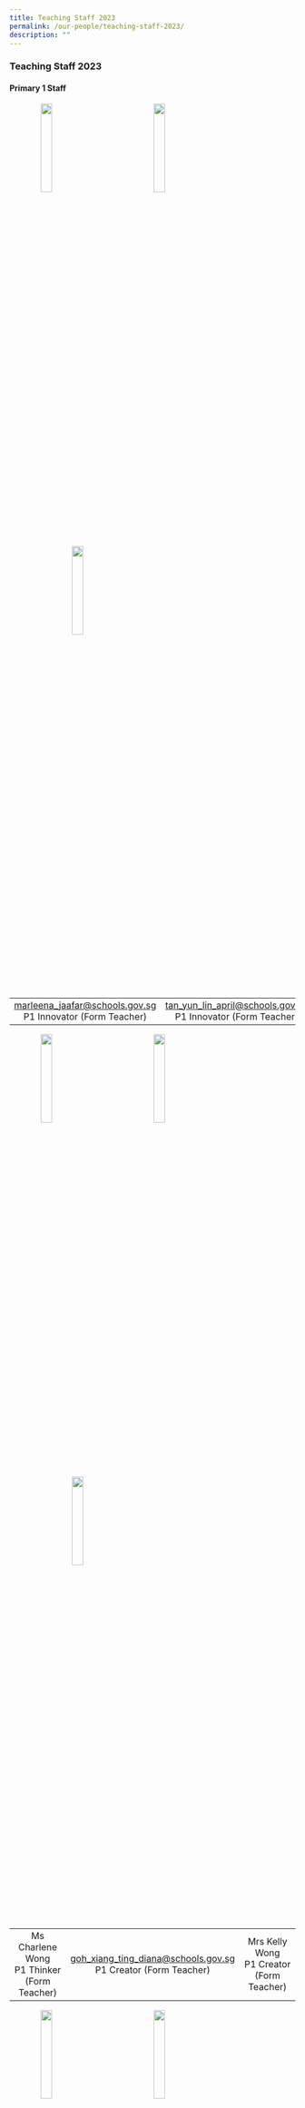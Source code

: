 ```yaml
---
title: Teaching Staff 2023
permalink: /our-people/teaching-staff-2023/
description: ""
---
```

### **Teaching Staff 2023**

#### **Primary 1 Staff**
<img src="/images/p1staff1.jpg" style="width:20%;margin-left:55px;" align = "left">
<img src="/images/p1staff2.jpg" style="width:20%;margin-left:95px;" align = "left">
<img src="/images/p1staff3.jpg" style="width:20%;margin-left:110px;" align = "left">

<br clear="left">

|  |  |  |
|:---:|:---:|:---:|
| [marleena\_jaafar@schools.gov.sg](mailto:marleena_jaafar@schools.gov.sg)<br>P1 Innovator (Form Teacher) | [tan\_yun\_lin\_april@schools.gov.sg](mailto:tan_yun_lin_april@schools.gov.sg)<br>P1 Innovator (Form Teacher) | [chen\_zhaochen@schools.gov.sg](mailto:chen_zhaochen@schools.gov.sg)<br>P1 Thinker (Form Teacher) |

<img src="/images/p1staff4.jpg" style="width:20%;margin-left:55px;" align = "left">
<img src="/images/p1staff5.jpg" style="width:20%;margin-left:95px;" align = "left">
<img src="/images/p1staff6.jpg" style="width:20%;margin-left:110px;" align = "left">

<br clear="left">

|  |  |  |
|:---:|:---:|:---:|
| Ms Charlene Wong<br>P1 Thinker (Form Teacher) | [goh\_xiang\_ting\_diana@schools.gov.sg](mailto:goh_xiang_ting_diana@schools.gov.sg)<br>P1 Creator (Form Teacher) | Mrs Kelly Wong<br>P1 Creator (Form Teacher) |

<img src="/images/p1staff7.jpg" style="width:20%;margin-left:55px;" align = "left">
<img src="/images/p1staff8.jpg" style="width:20%;margin-left:95px;" align = "left">
<img src="/images/p1staff9.jpg" style="width:20%;margin-left:110px;" align = "left">

<br clear="left">

|  |  |  |
|:---:|:---:|:---:|
| [Liew\_ZHI\_LING\_GERALDINE@schools.gov.sg](mailto:Liew_ZHI_LING_GERALDINE@schools.gov.sg)<br>P1 Reflector (Form teacher) | [dayana\_ismail@schools.gov.sg](mailto:Liew_ZHI_LING_GERALDINE@schools.gov.sg)<br>P1 Reflector (Form teacher) | [Kang\_Pei\_Yee\_Evelyn@schools.gov.sg](mailto:Kang_Pei_Yee_Evelyn@schools.gov.sg)<br>P1 Inventor (Form Teacher) |

<img src="/images/p1staff10.jpg" style="width:20%;margin-left:55px;" align = "left">
<img src="/images/p1staff11.jpg" style="width:20%;margin-left:95px;" align = "left">
<img src="/images/p1staff12.jpg" style="width:20%;margin-left:110px;" align = "left">

<br clear="left">

|  |  |  |
|:---:|:---:|:---:|
| [sumathi\_krishnasamy@schools.gov.sg](mailto:sumathi_krishnasamy@schools.gov.sg)<br>P1 Inventor (Form Teacher) | [goh\_ching\_xian\_vivian@schools.gov.sg](mailto:marleena_jaafar@schools.gov.sg)<br>P1 Inquirer (Form-Teacher) | [norain\_ahmad@schools.gov.sg](mailto:norain_ahmad@schools.gov.sg)<br>P1 Inquirer (From Teacher) |

<img src="/images/p1staff13.jpg" style="width:20%;margin-left:55px;" align = "left">
<img src="/images/p1staff14.jpg" style="width:20%;margin-left:95px;" align = "left">
<img src="/images/p1staff15.jpg" style="width:20%;margin-left:110px;" align = "left">

<br clear="left">

|  |  |  |
|:---:|:---:|:---:|
| [toh\_xue\_le\_cheryl@schools.gov.sg](mailto:toh_xue_le_cheryl@schools.gov.sg)<br>P1 Explorer (Form Teacher) | [hong\_bee\_yuen@schools.gov.sg](mailto:lai_hui_ming@schools.gov.sg)<br>P1 Explorer (Form Teacher) | [Cheong\_shu\_hui@schools.gov.sg](mailto:ong_zhi_yong_gary@schools.gov.sg)<br>P1 Discoverer (Form Teacher) |

<img src="/images/p1staff16.jpg" style="width:20%;margin-left:55px;" align = "left">

<br clear="left">

|  |
|:---|
| [yeo\_puay\_koon\_alice@schools.gov.sg](mailto:tan_rachel@schools.gov.sg) <br>P1 Discoverer(Form Teacher) |

#### **Primary 2 Staff**
<img src="/images/p2staff1.jpg" style="width:20%;margin-left:55px;" align = "left">
<img src="/images/p2staff2.jpg" style="width:20%;margin-left:95px;" align = "left">
<img src="/images/p2staff3.jpg" style="width:20%;margin-left:110px;" align = "left">

<br clear="left">

|  |  |  |
|:---:|:---:|:---:|
| [wee\_si\_ya\_dorcas@schools.gov.sg](mailto:wee_si_ya_dorcas@schools.gov.sg)<br>P2 Innovator (Form Teacher) | [suzanah\_yahaya@schools.gov.sg](mailto:suzanah_yahaya@schools.gov.sg)<br>P2 Innovator (Form Teacher) | [Michael\_Joseph@schools.gov.sg](mailto:Michael_Joseph@schools.gov.sg)<br>P2 Thinker (Form Teacher) |

<img src="/images/p2staff4.jpg" style="width:20%;margin-left:55px;" align = "left">
<img src="/images/p2staff5.jpg" style="width:20%;margin-left:95px;" align = "left">
<img src="/images/p2staff6.jpg" style="width:20%;margin-left:110px;" align = "left">

<br clear="left">

|  |  |  |
|:---:|:---:|:---:|
| [nur\_ainninah\_noor\_muhamed@schools.gov.sg](mailto:nur_ainninah_noor_muhamed@schools.gov.sg)<br>P2 Thinker (Form Teacher) | [eka\_syafiqah\_ahmad\_nasir@schools.gov.sg](mailto:eka_syafiqah_ahmad_nasir@schools.gov.sg)<br>P2 Creator (Form Teacher)	| [chang\_ma\_li@schools.gov.sg](mailto:chang_ma_li@schools.gov.sg)<br>P2 Creator (Form Teacher) |

<img src="/images/p2staff7.jpg" style="width:20%;margin-left:55px;" align = "left">
<img src="/images/p2staff8.jpg" style="width:20%;margin-left:95px;" align = "left">
<img src="/images/p2staff9.jpg" style="width:20%;margin-left:110px;" align = "left">

<br clear="left">

|  |  |  |
|:---:|:---:|:---:|
| [md\_farouk\_rahim@schools.gov.sg](mailto:md_farouk_rahim@schools.gov.sg)<br>P2 Reflector (Form Teacher) | Ms Tessari <br>P2 Reflector (Form Teacher) | [lin\_suting@schools.gov.sg](mailto:lin_suting@schools.gov.sg)<br>P2 Inventor (Form Teacher) |

<img src="/images/p2staff10.jpg" style="width:20%;margin-left:55px;" align = "left">
<img src="/images/p2staff11.jpg" style="width:20%;margin-left:95px;" align = "left">
<img src="/images/p2staff12.jpg" style="width:20%;margin-left:110px;" align = "left">

<br clear="left">

|  |  |  |
|:---:|:---:|:---:|
| [koh\_meow\_li@schools.gov.sg](mailto:tay_aik_poh@schools.gov.sg)<br>P2 Inventor (Form Teacher) | [choo\_chai\_fang@schools.gov.sg](mailto:cheong_shu_hui@schools.gov.sg)<br>P2 Inquirer (Form Teacher) | [arani\_zuliffah@schools.gov.sg](mailto:arani_zuliffah@schools.gov.sg)<br>P2 Inquirer (Form Teacher) |

<img src="/images/p2staff13.jpg" style="width:20%;margin-left:55px;" align = "left">
<img src="/images/p2staff14.jpg" style="width:20%;margin-left:95px;" align = "left">
<img src="/images/p2staff15.jpg" style="width:20%;margin-left:110px;" align = "left">

<br clear="left">

|  |  |  |
|:---:|:---:|:---:|
| [sai\_syamla\_krisna@schools.gov.sg](mailto:sai_syamla_krisna@schools.gov.sg)<br>P2 Explorer (Form Teacher) | [lai\_hui\_ming@schools.gov.sg](mailto:sai_syamla_krisna@schools.gov.sg)<br>P2 Explorer (Form Teacher) | [ong\_zhi\_yong\_gary@schools.gov.sg](mailto:lin_suting@schools.gov.sg)<br>P2 Discoverer (Form Teacher) |

<img src="/images/p2staff16.jpg" style="width:20%;margin-left:55px;" align = "left">

<br clear="left">

|  |
|:---|
| [tan\_rachel@schools.gov.sg](mailto:tan_yun_lin_april@schools.gov.sg)<br>P2 Discoverer (Form Teacher) |

#### **Primary 3 Staff**
<img src="/images/p3staff1.jpg" style="width:20%;margin-left:55px;" align = "left">
<img src="/images/p3staff2.jpg" style="width:20%;margin-left:95px;" align = "left">
<img src="/images/p3staff3.jpg" style="width:20%;margin-left:110px;" align = "left">

<br clear="left">

|  |  |  |
|:---:|:---:|:---:|
| [ng\_kwee\_hiong@schools.gov.sg](mailto:ng_kwee_hiong@schools.gov.sg)<br>P3 Innovator (Form Teacher) | [zhang\_lingxia@schools.gov.sg](mailto:zhang_lingxia@schools.gov.sg)<br>P3 Innovator (Form Teacher) | [ang\_shih\_piow\_stanley@schools.gov.sg](mailto:ang_shih_piow_stanley@schools.gov.sg)<br>P3 Thinker (Form Teacher) |

<img src="/images/p3staff4.jpg" style="width:20%;margin-left:55px;" align = "left">
<img src="/images/p3staff5.jpg" style="width:20%;margin-left:95px;" align = "left">
<img src="/images/p3staff6.jpg" style="width:20%;margin-left:110px;" align = "left">

<br clear="left">

|  |  |  |
|:---:|:---:|:---:|
| [thasneem\_parveen\_sirazudee@schools.gov.sg](mailto:thasneem_parveen_sirazudee@schools.gov.sg)<br>P3 Thinker (Form Teacher) | [hirman\_abdul\_rahim@schools.gov.sg](mailto:hirman_abdul_rahim@schools.gov.sg)<br>P3 Creator (Form Teacher) | [choon\_yoke\_chan\_felicia@schools.gov.sg](mailto:choon_yoke_chan_felicia@schools.gov.sg)<br>P3 Creator (Form Teacher) |

<img src="/images/p3staff7.jpg" style="width:20%;margin-left:55px;" align = "left">
<img src="/images/p3staff8.jpg" style="width:20%;margin-left:95px;" align = "left">
<img src="/images/p3staff9.jpg" style="width:20%;margin-left:110px;" align = "left">

<br clear="left">

|  |  |  |
|:---:|:---:|:---:|
| [saleha\_hashim@schools.gov.sg](mailto:saleha_hashim@schools.gov.sg)<br>P3 Reflector (Form Teacher) | [tay\_aik\_poh@schools.gov.sg](mailto:tay_aik_poh@schools.gov.sg)<br>P3 Reflector (Form Teacher) | [glenda\_ding\_shi\_yu@schools.gov.sg](mailto:glenda_ding_shi_yu@schools.gov.sg)<br>P3 Inventor (Form Teacher) |

<img src="/images/p3staff10.jpg" style="width:20%;margin-left:55px;" align = "left">
<img src="/images/p3staff11.jpg" style="width:20%;margin-left:95px;" align = "left">
<img src="/images/p3staff12.jpg" style="width:20%;margin-left:110px;" align = "left">

<br clear="left">

|  |  |  |
|:---:|:---:|:---:|
| [nootan\_rai@schools.gov.sg](mailto:nootan_rai@schools.gov.sg)<br>P3 Inventor (Form Teacher) | [thilagavathi\_kumarasamy@schools.gov.sg](mailto:thilagavathi_kumarasamy@schools.gov.sg)<br>P3 Inquirer (Form Teacher) | Ms Norla<br>P3 Inquirer (Form Teacher) |

#### **Primary 4 Staff**
<img src="/images/p4staff1.jpg" style="width:20%;margin-left:55px;" align = "left">
<img src="/images/p4staff2.jpg" style="width:20%;margin-left:95px;" align = "left">
<img src="/images/p4staff3.jpg" style="width:20%;margin-left:110px;" align = "left">

<br clear="left">

|  |  |  |
|:---:|:---:|:---:|
| [siti\_nadia\_abdul\_rahman@schools.gov.sg](mailto:siti_nadia_abdul_rahman@schools.gov.sg)<br>P4 Innovator (Form Teacher) | [quek\_ser\_kwang@schools.gov.sg](mailto:quek_ser_kwang@schools.gov.sg)<br>P4 Innovator (Form Teacher) | [nicholas\_chang\_wenjie@schools.gov.sg](mailto:nicholas_chang_wenjie@schools.gov.sg)<br>P4 Thinker (Form Teacher) |

<img src="/images/p4staff4.jpg" style="width:20%;margin-left:55px;" align = "left">
<img src="/images/p4staff5.jpg" style="width:20%;margin-left:95px;" align = "left">
<img src="/images/p4staff6.jpg" style="width:20%;margin-left:110px;" align = "left">

<br clear="left">

|  |  |  |
|:---:|:---:|:---:|
| [ning\_ning\_a@schools.gov.sg](mailto:ning_ning_a@schools.gov.sg)<br>P4 Thinker (Form Teacher) | [ivan\_tan\_seng\_hock@schools.gov.sg](mailto:ivan_tan_seng_hock@schools.gov.sg)<br>P4 Creator (Form Teacher) | [teh\_chai\_choo@schools.gov.sg](mailto:ning_ning_a@schools.gov.sg)<br>P4 Creator (Form Teacher) |

<img src="/images/p4staff7.jpg" style="width:20%;margin-left:55px;" align = "left">
<img src="/images/p4staff8.jpg" style="width:20%;margin-left:95px;" align = "left">
<img src="/images/p4staff9.jpg" style="width:20%;margin-left:110px;" align = "left">

<br clear="left">

|  |  |  |
|:---:|:---:|:---:|
| [chong\_hwei\_hwei@schools.gov.sg](mailto:Lee_JIE_YEE@schools.gov.sg)<br>P4 Reflector (Form Teacher) | [zhang\_bingjie\_a@schools.gov.sg](mailto:zhang_bingjie_a@schools.gov.sg)<br>P4 Reflector (Form Teacher) | [sin\_chui\_yi\_doreen@schools.gov.sg](mailto:sin_chui_yi_doreen@schools.gov.sg)<br>P4 Inventor (Form Teacher) |

<img src="/images/p4staff10.jpg" style="width:20%;margin-left:55px;" align = "left">
<img src="/images/p4staff11.jpg" style="width:20%;margin-left:95px;" align = "left">
<img src="/images/p4staff12.jpg" style="width:20%;margin-left:110px;" align = "left">

<br clear="left">

|  |  |  |
|:---:|:---:|:---:|
| [chua\_siew\_fen@schools.gov.sg](mailto:sin_chui_yi_doreen@schools.gov.sg)<br>P4 Inventor (Form Teacher) | [fatin\_yasirah\_mohd\_yazid@schools.gov.sg](mailto:fatin_yasirah_mohd_yazid@schools.gov.sg)<br>P4 Inquirer (Form Teacher) | [lim\_yi\_ting\_cylvi@schools.gov.sg](mailto:lim_yi_ting_cylvi@schools.gov.sg)<br>P4 Inquirer (Form Teacher) |

<img src="/images/p4staff13.jpg" style="width:20%;margin-left:135px;" align = "left">
<img src="/images/p4staff14.jpg" style="width:20%;margin-left:225px;" align = "left">

<br clear="left">

|  |  |
|:---:|:---:|
| [Tan\_CHOO\_KEOW\_VERONICA@schools.gov.sg](http://Tan_CHOO_KEOW_VERONICA@schools.gov.sg%20/)<br>P4 Explorer (Form Teacher) | [ng\_kah\_suan@schools.gov.sg](http://Tan_CHOO_KEOW_VERONICA@schools.gov.sg%20/)<br>P4 Explorer (Form Teacher) |

#### **Primary 5 Staff**
<img src="/images/p5staff1.jpg" style="width:20%;margin-left:55px;" align = "left">
<img src="/images/p5staff2.jpg" style="width:20%;margin-left:95px;" align = "left">
<img src="/images/p5staff3.jpg" style="width:20%;margin-left:110px;" align = "left">

<br clear="left">

|  |  |  |
|:---:|:---:|:---:|
| [brenda\_joan\_perera@schools.gov.sg](mailto:brenda_joan_perera@schools.gov.sg)<br>P5 Innovator (Form Teacher) | [hu\_wanchun@schools.gov.sg](mailto:hu_wanchun@schools.gov.sg)<br>P5 Innovator (Form Teacher) | [ramani\_prabhu\_r\_kalamohan@schools.gov.sg](mailto:ramani_prabhu_r_kalamohan@schools.gov.sg)<br>P5 Thinker (Form Teacher) |

<img src="/images/p5staff4.jpg" style="width:20%;margin-left:55px;" align = "left">
<img src="/images/p5staff5.jpg" style="width:20%;margin-left:95px;" align = "left">
<img src="/images/p5staff6.jpg" style="width:20%;margin-left:110px;" align = "left">

<br clear="left">

|  |  |  |
|:---:|:---:|:---:|
| [zhang\_yiyang@schools.gov.sg](mailto:zhang_yiyang@schools.gov.sg)<br>P5 Thinker (Form Teacher) | [tay\_siak\_ching@schools.gov.sg](mailto:tay_siak_ching@schools.gov.sg)<br>P5 Creator (Form Teacher) | [Chua\_Chun\_Hua\_A@schools.gov.sg](mailto:Chua_Chun_Hua_A@schools.gov.sg)<br>P5 Creator (Form Teacher) |

<img src="/images/p5staff7.jpg" style="width:20%;margin-left:55px;" align = "left">
<img src="/images/p5staff8.jpg" style="width:20%;margin-left:95px;" align = "left">
<img src="/images/p5staff9.jpg" style="width:20%;margin-left:110px;" align = "left">

<br clear="left">

|  |  |  |
|:---:|:---:|:---:|
| [tan\_su\_hui\_a@schools.gov.sg](mailto:tan_su_hui_a@schools.gov.sg)<br>P5 Reflector (Form Teacher) | [choo\_yong\_guan@schools.gov.sg](mailto:choo_yong_guan@schools.gov.sg)<br>P5 Reflector (Form Teacher) | [lin\_qizhen@schools.gov.sg](mailto:lin_qizhen@schools.gov.sg)<br>P5 Inventor (Form Teacher) |

<img src="/images/p5staff10.jpg" style="width:20%;margin-left:55px;" align = "left">
<img src="/images/p5staff11.jpg" style="width:20%;margin-left:95px;" align = "left">
<img src="/images/p5staff12.jpg" style="width:20%;margin-left:110px;" align = "left">

<br clear="left">

|  |  |  |
|:---:|:---:|:---:|
| [karen\_goh@schools.gov.sg](mailto:karen_goh@schools.gov.sg)<br>P5 Inventor (Form Teacher) | [nur\_nurul\_shahqairani\_azmi@schools.gov.sg](mailto:nur_nurul_shahqairani_azmi@schools.gov.sg)<br>P5 Inquirer (Form Teacher) | [Tjio\_Giem\_Swat@schools.gov.sg](mailto:Tjio_Giem_Swat@schools.gov.sg)<br>P5 Inquirer (Form Teacher) |

<img src="/images/p5staff13.jpg" style="width:20%;margin-left:55px;" align = "left">
<img src="/images/p5staff14.jpg" style="width:20%;margin-left:95px;" align = "left">
<img src="/images/p5staff15.jpg" style="width:20%;margin-left:110px;" align = "left">

<br clear="left">

|  |  |  |
|:---:|:---:|:---:|
| [parveen\_begum\_gulam\_razul@schools.gov.sg](mailto:parveen_begum_gulam_razul@schools.gov.sg)<br>P5 Explorer (Form Teacher) | [edwin\_yu@schools.gov.sg](mailto:edwin_yu@schools.gov.sg)<br>P5 Explorer (Form Teacher) | [chia\_der\_sheng@schools.gov.sg](mailto:chia_der_sheng@schools.gov.sg)<br>P5 Discoverer (Form Teacher) |

<img src="/images/p5staff16.jpg" style="width:20%;margin-left:55px;" align = "left">

<br clear="left">

|  |
|:---|
| [devika\_murugaiah@schools.gov.sg](mailto:devika_murugaiah@schools.gov.sg)<br>P5 Discoverer (Form Teacher) |

#### **Primary 6 Staff**
<img src="/images/p6staff.jpg" style="width:20%;margin-left:55px;" align = "left">
<img src="/images/p6staff.jpg" style="width:20%;margin-left:95px;" align = "left">
<img src="/images/p6staff.jpg" style="width:20%;margin-left:110px;" align = "left">

<br clear="left">

|  |  |  |
|:---:|:---:|:---:|
| <br> | <br> | <br> |

<img src="/images/p6staff.jpg" style="width:20%;margin-left:55px;" align = "left">
<img src="/images/p6staff.jpg" style="width:20%;margin-left:95px;" align = "left">
<img src="/images/p6staff.jpg" style="width:20%;margin-left:110px;" align = "left">

<br clear="left">

|  |  |  |
|:---:|:---:|:---:|
| <br> | <br> | <br> |

<img src="/images/p6staff.jpg" style="width:20%;margin-left:55px;" align = "left">
<img src="/images/p6staff.jpg" style="width:20%;margin-left:95px;" align = "left">
<img src="/images/p6staff.jpg" style="width:20%;margin-left:110px;" align = "left">

<br clear="left">

|  |  |  |
|:---:|:---:|:---:|
| <br> | <br> | <br> |

<img src="/images/p6staff.jpg" style="width:20%;margin-left:55px;" align = "left">
<img src="/images/p6staff.jpg" style="width:20%;margin-left:95px;" align = "left">
<img src="/images/p6staff.jpg" style="width:20%;margin-left:110px;" align = "left">

<br clear="left">

|  |  |  |
|:---:|:---:|:---:|
| <br> | <br> | <br> |

#### **Sen Officers**
<img src="/images/senofficer.jpg" style="width:20%;margin-left:55px;" align = "left">
<img src="/images/senofficer.jpg" style="width:20%;margin-left:95px;" align = "left">
<img src="/images/senofficer.jpg" style="width:20%;margin-left:110px;" align = "left">

<br clear="left">

|  |  |  |
|:---:|:---:|:---:|
|  |  |  |

<img src="/images/senofficer.jpg" style="width:20%;margin-left:55px;" align = "left">

<br clear="left">

|  |
|:---|
|  |